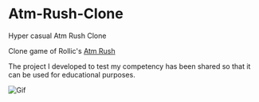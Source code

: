 # Atm-Rush-Clone
 Hyper casual Atm Rush Clone

 Clone game of Rollic's [Atm Rush](https://play.google.com/store/apps/details?id=com.AnyGames.AtmRush)

 The project I developed to test my competency has been shared so that it can be used for educational purposes.

 ![Gif](https://i.imgur.com/e3n5OQV.gif)